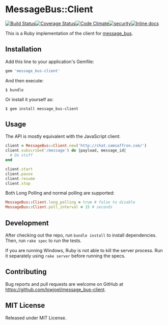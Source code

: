 # MessageBus::Client
[![Build Status](https://travis-ci.org/lowjoel/message_bus-client.svg?branch=master)](https://travis-ci.org/lowjoel/message_bus-client)[![Coverage Status](https://coveralls.io/repos/github/lowjoel/message_bus-client/badge.svg?branch=master)](https://coveralls.io/github/lowjoel/message_bus-client?branch=master)[![Code Climate](https://codeclimate.com/github/lowjoel/message_bus-client/badges/gpa.svg)](https://codeclimate.com/github/lowjoel/message_bus-client)[![security](https://hakiri.io/github/lowjoel/message_bus-client/master.svg)](https://hakiri.io/github/lowjoel/message_bus-client/master)[![Inline docs](http://inch-ci.org/github/lowjoel/message_bus-client.svg?branch=master)](http://inch-ci.org/github/lowjoel/message_bus-client)

This is a Ruby implementation of the client for
[message_bus](https://github.com/samsaffron/message_bus).

## Installation

Add this line to your application's Gemfile:

```ruby
gem 'message_bus-client'
```

And then execute:

    $ bundle

Or install it yourself as:

    $ gem install message_bus-client

## Usage

The API is mostly equivalent with the JavaScript client:

```ruby
client = MessageBus::Client.new('http://chat.samsaffron.com/')
client.subscribe('/message') do |payload, message_id|
  # Do stuff
end

client.start
client.pause
client.resume
client.stop
```

Both Long Polling and normal polling are supported:

```ruby
MessageBus::Client.long_polling = true # false to disable
MessageBus::Client.poll_interval = 15 # seconds
```

## Development

After checking out the repo, run `bundle install` to install dependencies. Then, run `rake spec` to
run the tests.

If you are running Windows, Ruby is not able to kill the server process. Run it separately using
`rake server` before running the specs.

## Contributing

Bug reports and pull requests are welcome on GitHub at
https://github.com/lowjoel/message_bus-client.

## MIT License

Released under MIT License.

